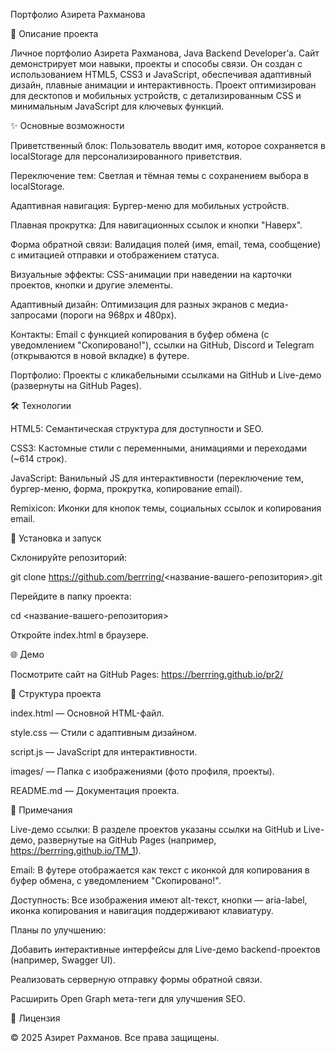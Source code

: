 Портфолио Азирета Рахманова



📖 Описание проекта

Личное портфолио Азирета Рахманова, Java Backend Developer’а. Сайт демонстрирует мои навыки, проекты и способы связи. Он создан с использованием HTML5, CSS3 и JavaScript, обеспечивая адаптивный дизайн, плавные анимации и интерактивность. Проект оптимизирован для десктопов и мобильных устройств, с детализированным CSS и минимальным JavaScript для ключевых функций.



✨ Основные возможности





Приветственный блок: Пользователь вводит имя, которое сохраняется в localStorage для персонализированного приветствия.



Переключение тем: Светлая и тёмная темы с сохранением выбора в localStorage.



Адаптивная навигация: Бургер-меню для мобильных устройств.



Плавная прокрутка: Для навигационных ссылок и кнопки "Наверх".



Форма обратной связи: Валидация полей (имя, email, тема, сообщение) с имитацией отправки и отображением статуса.



Визуальные эффекты: CSS-анимации при наведении на карточки проектов, кнопки и другие элементы.



Адаптивный дизайн: Оптимизация для разных экранов с медиа-запросами (пороги на 968px и 480px).



Контакты: Email с функцией копирования в буфер обмена (с уведомлением "Скопировано!"), ссылки на GitHub, Discord и Telegram (открываются в новой вкладке) в футере.



Портфолио: Проекты с кликабельными ссылками на GitHub и Live-демо (развернуты на GitHub Pages).



🛠 Технологии





HTML5: Семантическая структура для доступности и SEO.



CSS3: Кастомные стили с переменными, анимациями и переходами (~614 строк).



JavaScript: Ванильный JS для интерактивности (переключение тем, бургер-меню, форма, прокрутка, копирование email).



Remixicon: Иконки для кнопок темы, социальных ссылок и копирования email.



🚀 Установка и запуск





Склонируйте репозиторий:

git clone https://github.com/berrring/<название-вашего-репозитория>.git



Перейдите в папку проекта:

cd <название-вашего-репозитория>



Откройте index.html в браузере.



🌐 Демо

Посмотрите сайт на GitHub Pages: https://berrring.github.io/pr2/



📁 Структура проекта





index.html — Основной HTML-файл.



style.css — Стили с адаптивным дизайном.



script.js — JavaScript для интерактивности.



images/ — Папка с изображениями (фото профиля, проекты).



README.md — Документация проекта.



📝 Примечания





Live-демо ссылки: В разделе проектов указаны ссылки на GitHub и Live-демо, развернутые на GitHub Pages (например, https://berrring.github.io/TM_1).



Email: В футере отображается как текст с иконкой для копирования в буфер обмена, с уведомлением "Скопировано!".



Доступность: Все изображения имеют alt-текст, кнопки — aria-label, иконка копирования и навигация поддерживают клавиатуру.



Планы по улучшению:





Добавить интерактивные интерфейсы для Live-демо backend-проектов (например, Swagger UI).



Реализовать серверную отправку формы обратной связи.



Расширить Open Graph мета-теги для улучшения SEO.



📜 Лицензия

© 2025 Азирет Рахманов. Все права защищены.
